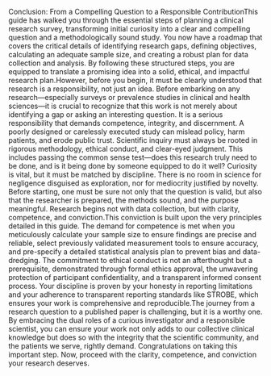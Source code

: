 Conclusion: From a Compelling Question to a Responsible ContributionThis guide has walked you through the essential steps of planning a clinical research survey, transforming initial curiosity into a clear and compelling question and a methodologically sound study. You now have a roadmap that covers the critical details of identifying research gaps, defining objectives, calculating an adequate sample size, and creating a robust plan for data collection and analysis. By following these structured steps, you are equipped to translate a promising idea into a solid, ethical, and impactful research plan.However, before you begin, it must be clearly understood that research is a responsibility, not just an idea. Before embarking on any research—especially surveys or prevalence studies in clinical and health sciences—it is crucial to recognize that this work is not merely about identifying a gap or asking an interesting question. It is a serious responsibility that demands competence, integrity, and discernment. A poorly designed or carelessly executed study can mislead policy, harm patients, and erode public trust. Scientific inquiry must always be rooted in rigorous methodology, ethical conduct, and clear-eyed judgment. This includes passing the common sense test—does this research truly need to be done, and is it being done by someone equipped to do it well? Curiosity is vital, but it must be matched by discipline. There is no room in science for negligence disguised as exploration, nor for mediocrity justified by novelty. Before starting, one must be sure not only that the question is valid, but also that the researcher is prepared, the methods sound, and the purpose meaningful. Research begins not with data collection, but with clarity, competence, and conviction.This conviction is built upon the very principles detailed in this guide. The demand for competence is met when you meticulously calculate your sample size to ensure findings are precise and reliable, select previously validated measurement tools to ensure accuracy, and pre-specify a detailed statistical analysis plan to prevent bias and data-dredging. The commitment to ethical conduct is not an afterthought but a prerequisite, demonstrated through formal ethics approval, the unwavering protection of participant confidentiality, and a transparent informed consent process. Your discipline is proven by your honesty in reporting limitations and your adherence to transparent reporting standards like STROBE, which ensures your work is comprehensive and reproducible.The journey from a research question to a published paper is challenging, but it is a worthy one. By embracing the dual roles of a curious investigator and a responsible scientist, you can ensure your work not only adds to our collective clinical knowledge but does so with the integrity that the scientific community, and the patients we serve, rightly demand. Congratulations on taking this important step. Now, proceed with the clarity, competence, and conviction your research deserves.
